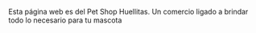Esta página web es del Pet Shop Huellitas.
Un comercio ligado a brindar todo lo necesario para tu mascota

